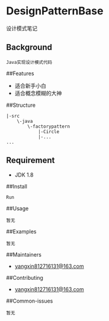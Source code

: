 # DesignPatternBase
设计模式笔记
 
## Background
```angular2html
Java实现设计模式代码
```
 
##Features
* 适合新手小白
* 适合概念模糊的大神
 
##Structure                
```angular2html
|-src
    \-java
        \-factorypattern
            |-Circle
            |-...
...
```
## Requirement
* JDK 1.8
 
##Install
```angular2html
Run
```
 
##Usage
```angular2html
暂无
```
 
##Examples
```angular2html
暂无
```
 
##Maintainers     
* yangxin812716131@163.com
 
##Contributing      
* yangxin812716131@163.com
 
##Common-issues
```angular2html
暂无
```